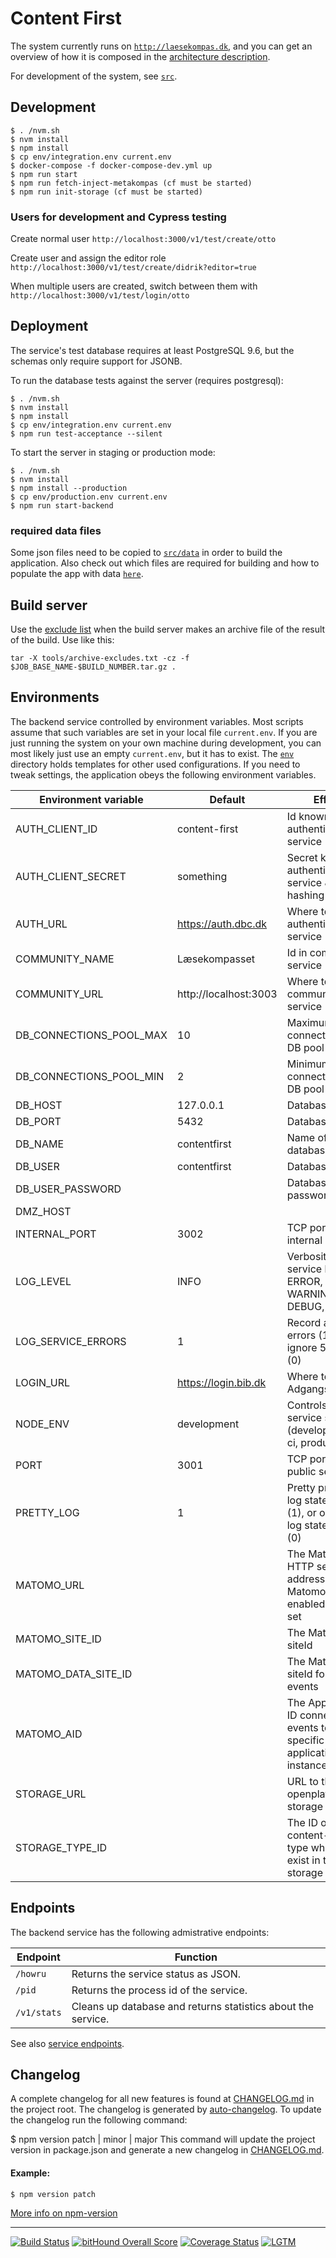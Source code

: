 # Content First

The system currently runs on [`http://laesekompas.dk`](http://content-first.demo.dbc.dk), and you can get an overview of how it is composed in the [architecture description](doc/content-first-architecture.pdf).

For development of the system, see [`src`](src/readme.md).

## Development

    $ . /nvm.sh
    $ nvm install
    $ npm install
    $ cp env/integration.env current.env
    $ docker-compose -f docker-compose-dev.yml up
    $ npm run start
    $ npm run fetch-inject-metakompas (cf must be started)
    $ npm run init-storage (cf must be started)
    
### Users for development and Cypress testing
Create normal user
`http://localhost:3000/v1/test/create/otto`

Create user and assign the editor role
`http://localhost:3000/v1/test/create/didrik?editor=true`

When multiple users are created, switch between them with
`http://localhost:3000/v1/test/login/otto`

## Deployment

The service's test database requires at least PostgreSQL 9.6, but the schemas only require support for JSONB.

To run the database tests against the server (requires postgresql):

    $ . /nvm.sh
    $ nvm install
    $ npm install
    $ cp env/integration.env current.env
    $ npm run test-acceptance --silent

To start the server in staging or production mode:

    $ . /nvm.sh
    $ nvm install
    $ npm install --production
    $ cp env/production.env current.env
    $ npm run start-backend

### required data files

Some json files need to be copied to [`src/data`](src/data) in order to build the application. Also check out which files are required for building and how to populate the app with data [`here`](src/data).

## Build server

Use the [exclude list](./tools/archive-excludes.txt) when the build server makes an archive file of the result of the build. Use like this:

    tar -X tools/archive-excludes.txt -cz -f $JOB_BASE_NAME-$BUILD_NUMBER.tar.gz .

## Environments

The backend service controlled by environment variables. Most scripts assume that such variables are set in your local file `current.env`. If you are just running the system on your own machine during development, you can most likely just use an empty `current.env`, but it has to exist. The [`env`](env/) directory holds templates for other used configurations. If you need to tweak settings, the application obeys the following environment variables.

| Environment variable          | Default               | Effect                                                                   |
| ----------------------------- | --------------------- | ------------------------------------------------------------------------ |
| AUTH_CLIENT_ID                | content-first         | Id known to authentication service                                       |
| AUTH_CLIENT_SECRET            | something             | Secret known to authentication service & salt for hashing                |
| AUTH_URL                      | https://auth.dbc.dk   | Where to contact authentication service                                  |
| COMMUNITY_NAME                | Læsekompasset         | Id in community service                                                  |
| COMMUNITY_URL                 | http://localhost:3003 | Where to contact community service                                       |
| DB_CONNECTIONS_POOL_MAX       | 10                    | Maximum connections in DB pool                                           |
| DB_CONNECTIONS_POOL_MIN       | 2                     | Minimum connections in DB pool                                           |
| DB_HOST                       | 127.0.0.1             | Database host                                                            |
| DB_PORT                       | 5432                  | Database port                                                            |
| DB_NAME                       | contentfirst          | Name of the database                                                     |
| DB_USER                       | contentfirst          | Database user                                                            |
| DB_USER_PASSWORD              |                       | Database password                                                        |
| DMZ_HOST                      |                       |                                                                          | Is used to create redirect url for oauth2 |
| INTERNAL_PORT                 | 3002                  | TCP port for the internal service                                        |
| LOG_LEVEL                     | INFO                  | Verbosity of service log (OFF, ERROR, WARN, WARNING, INFO, DEBUG, TRACE) |
| LOG_SERVICE_ERRORS            | 1                     | Record all 5xx errors (1), or ignore 5xx errors (0)                      |
| LOGIN_URL                     | https://login.bib.dk  | Where to contact Adgangsplatform                                         |
| NODE_ENV                      | development           | Controls other service settings (development, ci, production)            |
| PORT                          | 3001                  | TCP port for the public service                                          |
| PRETTY_LOG                    | 1                     | Pretty printed log statements (1), or one-line log statements (0)        |
| MATOMO_URL                    |                       | The Matomo HTTP server address. Matomo is only enabled if this is set    |
| MATOMO_SITE_ID                |                       | The Matomo siteId                                                        |
| MATOMO_DATA_SITE_ID           |                       | The Matomo siteId for data events                                        |
| MATOMO_AID                    |                       | The Application ID connecting events to specific application instance    |
| STORAGE_URL                   |                       | URL to the openplatform storage endpoint                                 |
| STORAGE_TYPE_ID               |                       | The ID of the content-first type which must exist in the storage service | 

## Endpoints

The backend service has the following admistrative endpoints:

| Endpoint    | Function                                                     |
| ----------- | ------------------------------------------------------------ |
| `/howru`    | Returns the service status as JSON.                          |
| `/pid`      | Returns the process id of the service.                       |
| `/v1/stats` | Cleans up database and returns statistics about the service. |

See also [service endpoints](doc/endpoints.md).

## Changelog

A complete changelog for all new features is found at [CHANGELOG.md](https://github.com/DBCDK/content-first/blob/master/CHANGELOG.md) in the project root. The changelog is generated by [auto-changelog](https://github.com/CookPete/auto-changelog).
To update the changelog run the following command:
  
 $ npm version patch | minor | major
This command will update the project version in package.json and generate a new changelog in [CHANGELOG.md](https://github.com/DBCDK/content-first/blob/master/CHANGELOG.md).

#### Example:

    $ npm version patch

[More info on npm-version](https://docs.npmjs.com/cli/version.html)

---

[![Build Status](https://travis-ci.org/DBCDK/content-first.svg?branch=master)](https://travis-ci.org/DBCDK/content-first)
[![bitHound Overall Score](https://www.bithound.io/github/DBCDK/content-first/badges/score.svg)](https://www.bithound.io/github/DBCDK/content-first)
[![Coverage Status](https://coveralls.io/repos/github/DBCDK/content-first/badge.svg?branch=master)](https://coveralls.io/github/DBCDK/content-first?branch=master)
[![LGTM](https://img.shields.io/badge/lgtm-analysed-blue.svg)](https://lgtm.com/projects/g/DBCDK/content-first)
